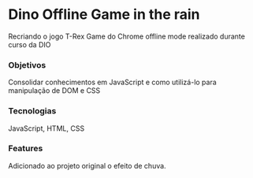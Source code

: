 # Dino Offline Game in the rain
Recriando o jogo T-Rex Game do Chrome offline mode realizado durante curso da DIO

### Objetivos
Consolidar conhecimentos em JavaScript e como utilizá-lo para manipulação de DOM e CSS

### Tecnologias
JavaScript, HTML, CSS

### Features
Adicionado ao projeto original o efeito de chuva.
